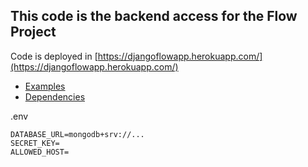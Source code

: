 ## This code is the backend access for the Flow Project
Code is deployed in [https://djangoflowapp.herokuapp.com/](https://djangoflowapp.herokuapp.com/)

* [Examples](./example/)
* [Dependencies](./requirements.txt)


.env
```
DATABASE_URL=mongodb+srv://...
SECRET_KEY=
ALLOWED_HOST=
```